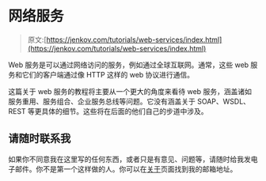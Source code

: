 # 网络服务

> 原文:[https://jenkov.com/tutorials/web-services/index.html](https://jenkov.com/tutorials/web-services/index.html)

Web 服务是可以通过网络访问的服务，例如通过全球互联网。通常，这些 web 服务和它们的客户端通过像 HTTP 这样的 web 协议进行通信。

这篇关于 web 服务的教程将主要从一个更大的角度来看待 web 服务，涵盖诸如服务重用、服务组合、企业服务总线等问题。它没有涵盖关于 SOAP、WSDL、REST 等更具体的细节。这些将在后面的他们自己的步道中涉及。

## 请随时联系我

如果你不同意我在这里写的任何东西，或者只是有意见、问题等，请随时给我发电子邮件。你不是第一个这样做的人。你可以在[关于](http://jenkov.com/about/index.html)页面找到我的邮箱地址。